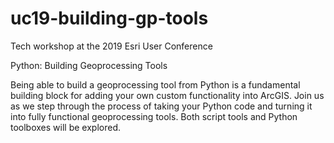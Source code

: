 # uc19-building-gp-tools

Tech workshop at the 2019 Esri User Conference

Python: Building Geoprocessing Tools

Being able to build a geoprocessing tool from Python is a fundamental building block for adding your own custom functionality into ArcGIS. Join us as we step through the process of taking your Python code and turning it into fully functional geoprocessing tools. Both script tools and Python toolboxes will be explored.
